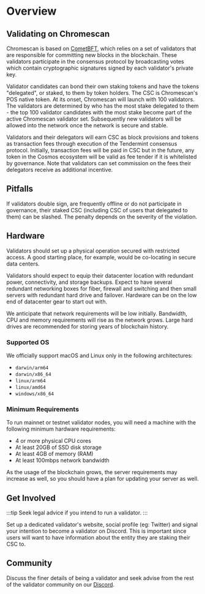# Overview

## Validating on Chromescan

Chromescan is based on [CometBFT](https://github.com/cometbft/cometbft),
which relies on a set of validators that are responsible for committing new blocks in the blockchain. These validators
participate in the consensus protocol by broadcasting votes which contain cryptographic signatures signed by each
validator's private key.

Validator candidates can bond their own staking tokens and have the tokens "delegated", or staked, to them by token
holders. The CSC is Chromescan's POS native token. At its onset, Chromescan will launch with 100 validators. The validators are
determined by who has the most stake delegated to them - the top 100 validator candidates with the most stake
become part of the active Chromescan validator set. Subsequently new validators will be allowed into the network once the network is secure and stable.

Validators and their delegators will earn CSC as block provisions and tokens as transaction fees through execution of
the Tendermint consensus protocol. Initially, transaction fees will be paid in CSC but in the future, any token in the
Cosmos ecosystem will be valid as fee tender if it is whitelisted by governance. Note that validators can set commission
on the fees their delegators receive as additional incentive.

## Pitfalls

If validators double sign, are frequently offline or do not participate in governance, their staked CSC (including
CSC of users that delegated to them) can be slashed. The penalty depends on the severity of the violation.

## Hardware

Validators should set up a physical operation secured with restricted access. A good starting place, for example,
would be co-locating in secure data centers.

Validators should expect to equip their datacenter location with redundant power, connectivity, and storage backups.
Expect to have several redundant networking boxes for fiber, firewall and switching and then small servers with redundant
hard drive and failover. Hardware can be on the low end of datacenter gear to start out with.

We anticipate that network requirements will be low initially. Bandwidth, CPU and memory requirements will rise as
the network grows. Large hard drives are recommended for storing years of blockchain history.

### Supported OS

We officially support macOS and Linux only in the following architectures:

* `darwin/arm64`
* `darwin/x86_64`
* `linux/arm64`
* `linux/amd64`
* `windows/x86_64`

### Minimum Requirements

To run mainnet or testnet validator nodes, you will need a machine with the following minimum hardware requirements:

* 4 or more physical CPU cores
* At least 20GB of SSD disk storage
* At least 4GB of memory (RAM)
* At least 100mbps network bandwidth

As the usage of the blockchain grows, the server requirements may increase as well, so you should have a plan for
updating your server as well.

## Get Involved

:::tip
Seek legal advice if you intend to run a validator.
:::

Set up a dedicated validator's website, social profile (eg: Twitter) and signal your intention to become a validator on
Discord. This is important since users will want to have information about the entity they are staking their CSC to.

## Community

Discuss the finer details of being a validator and seek advise from the rest of the validator community on our
[Discord](https://discord.gg/chromescan).